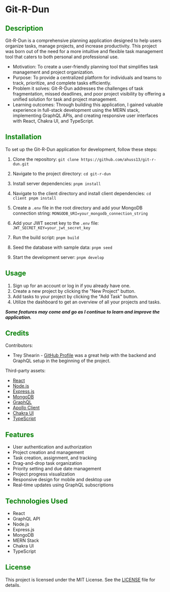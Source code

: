 # Git-R-Dun

## <span style="color:green">Description</span>

Git-R-Dun is a comprehensive planning application designed to help users organize tasks, manage projects, and increase productivity. This project was born out of the need for a more intuitive and flexible task management tool that caters to both personal and professional use.

- Motivation: To create a user-friendly planning tool that simplifies task management and project organization.
- Purpose: To provide a centralized platform for individuals and teams to track, prioritize, and complete tasks efficiently.
- Problem it solves: Git-R-Dun addresses the challenges of task fragmentation, missed deadlines, and poor project visibility by offering a unified solution for task and project management.
- Learning outcomes: Through building this application, I gained valuable experience in full-stack development using the MERN stack, implementing GraphQL APIs, and creating responsive user interfaces with React, Chakra UI, and TypeScript.

## <span style="color:green">Installation</span>

To set up the Git-R-Dun application for development, follow these steps:

1. Clone the repository: `git clone https://github.com/ahuss13/git-r-dun.git  `

2. Navigate to the project directory: `cd git-r-dun  `

3. Install server dependencies: `pnpm install  `

4. Navigate to the client directory and install client dependencies: `cd client
pnpm install  `

5. Create a `.env` file in the root directory and add your MongoDB connection string: `MONGODB_URI=your_mongodb_connection_string  `

6. Add your JWT secret key to the `.env` file: `JWT_SECRET_KEY=your_jwt_secret_key  `

7. Run the build script: `pnpm build  `

8. Seed the database with sample data: `pnpm seed  `

9. Start the development server: `pnpm develop  `

## <span style="color:green">Usage</span>

1. Sign up for an account or log in if you already have one.
2. Create a new project by clicking the "New Project" button.
3. Add tasks to your project by clicking the "Add Task" button.
4. Utilize the dashboard to get an overview of all your projects and tasks.

***Some features may come and go as I continue to learn and improve the application.***

## <span style="color:green">Credits</span>

Contributors:

- Trey Shearin - [GitHub Profile](https://github.com/wshearin3) was a great help with the backend and GraphQL setup in the beginning of the project.

Third-party assets:

- [React](https://reactjs.org/)
- [Node.js](https://nodejs.org/)
- [Express.js](https://expressjs.com/)
- [MongoDB](https://www.mongodb.com/)
- [GraphQL](https://graphql.org/)
- [Apollo Client](https://www.apollographql.com/docs/react/)
- [Chakra UI](https://chakra-ui.com/)
- [TypeScript](https://www.typescriptlang.org/)

## <span style="color:green">Features</span>

- User authentication and authorization
- Project creation and management
- Task creation, assignment, and tracking
- Drag-and-drop task organization
- Priority setting and due date management
- Project progress visualization
- Responsive design for mobile and desktop use
- Real-time updates using GraphQL subscriptions

## <span style="color:green">Technologies Used</span>

- React
- GraphQL API
- Node.js
- Express.js
- MongoDB
- MERN Stack
- Chakra UI
- TypeScript

## <span style="color:green">License</span>

This project is licensed under the MIT License. See the [LICENSE](LICENSE) file for details.
